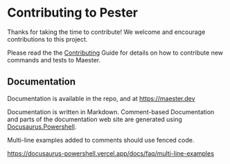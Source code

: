 # Contributing to Pester

Thanks for taking the time to contribute! We welcome and encourage contributions to this project.

Please read the the [Contributing](https://maester.dev/docs/contributing) Guide for details on how to contribute new commands and tests to Maester.

## Documentation

Documentation is available in the repo, and at <https://maester.dev>

Documentation is written in Markdown. Comment-based Documentation and parts of the documentation web site are generated using [Docusaurus.Powershell](https://github.com/alt3/Docusaurus.Powershell).

Multi-line examples added to comments should use fenced code.

<https://docusaurus-powershell.vercel.app/docs/faq/multi-line-examples>

